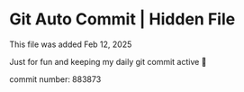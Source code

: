 # Git Auto Commit | Hidden File

This file was added Feb 12, 2025

Just for fun and keeping my daily git commit active 🤪

commit number: 883873
